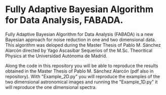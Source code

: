 # Fully Adaptive Bayesian Algorithm for Data Analysis, FABADA.
Fully Adaptive Bayesian Algorithm for Data Analysis (FABADA) is a new Bayesian approach for noise reduction in one and two dimensional data. This algorithm was deloped during the  Master Thesis of Pablo M. Sánchez Alarcón directed by Yago Ascasibar Sequerios of the M.Sc. Theoritical Physics at the Universidad Autónoma de Madrid. 

Along the code in this repository you will be able to reproduce the results obtained in the Master Thesis of Pablo M. Sánchez Alarcón (pdf also in repository).
With "Example_2D.py" you will reproduce the examples of the two dimensional astronomical images and running the "Example_1D.py" it will reproduce the one dimensional spectra. 
